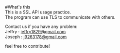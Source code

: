 #What's this<br />
This is a SSL API usage practice. <br />
The program can use TLS to communicate with others.<br />

Contact us if you have any problem:<br />
Jeffry : jeffry1829@gmail.com<br />
Joseph : j9263178@gmail.com<br />

feel free to contribute!
